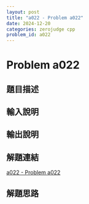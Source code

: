 ```yaml
---
layout: post
title: "a022 - Problem a022"
date: 2024-12-20
categories: zerojudge cpp
problem_id: a022
---
```


# Problem a022

## 題目描述



## 輸入說明



## 輸出說明



## 解題連結

[a022 - Problem a022](https://zerojudge.tw/ShowProblem?problemid=a022)

## 解題思路

